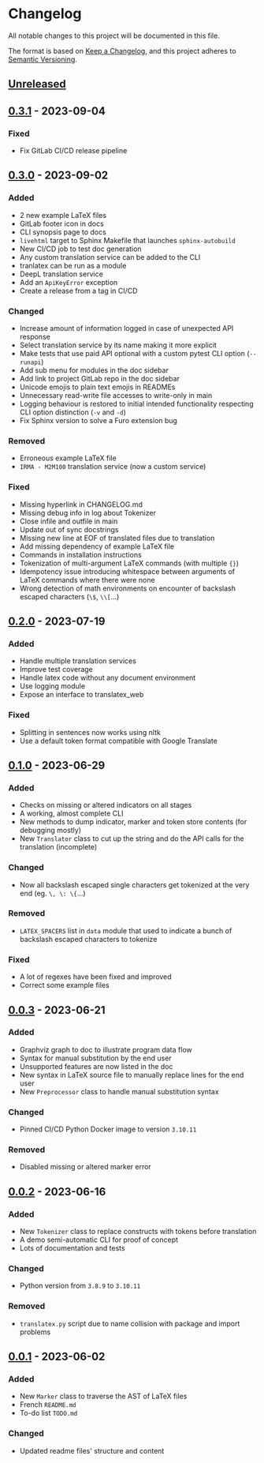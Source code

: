 # Changelog

All notable changes to this project will be documented in this file.

The format is based on [Keep a Changelog](https://keepachangelog.com/en/1.0.0/),
and this project adheres to [Semantic Versioning](https://semver.org/spec/v2.0.0.html).

## [Unreleased]

## [0.3.1] - 2023-09-04

### Fixed

- Fix GitLab CI/CD release pipeline

## [0.3.0] - 2023-09-02

### Added

- 2 new example LaTeX files
- GitLab footer icon in docs
- CLI synopsis page to docs
- `livehtml` target to Sphinx Makefile that launches `sphinx-autobuild`
- New CI/CD job to test doc generation
- Any custom translation service can be added to the CLI
- tranlatex can be run as a module
- DeepL translation service
- Add an `ApiKeyError` exception
- Create a release from a tag in CI/CD

### Changed

- Increase amount of information logged in case of unexpected API response
- Select translation service by its name making it more explicit
- Make tests that use paid API optional with a custom pytest CLI option (`--runapi`)
- Add sub menu for modules in the doc sidebar
- Add link to project GitLab repo in the doc sidebar
- Unicode emojis to plain text emojis in READMEs
- Unnecessary read-write file accesses to write-only in main
- Logging behaviour is restored to initial intended functionality respecting CLI option distinction (`-v` and `-d`)
- Fix Sphinx version to solve a Furo extension bug

### Removed

- Erroneous example LaTeX file
- `IRMA - M2M100` translation service (now a custom service)

### Fixed

- Missing hyperlink in CHANGELOG.md
- Missing debug info in log about Tokenizer
- Close infile and outfile in main
- Update out of sync docstrings
- Missing new line at EOF of translated files due to translation
- Add missing dependency of example LaTeX file
- Commands in installation instructions
- Tokenization of multi-argument LaTeX commands (with multiple `{}`)
- Idempotency issue introducing whitespace between arguments of LaTeX commands where there were none
- Wrong detection of math environments on encounter of backslash escaped characters (`\$`, `\\[`...)

## [0.2.0] - 2023-07-19

### Added

- Handle multiple translation services
- Improve test coverage
- Handle latex code without any document environment
- Use logging module
- Expose an interface to translatex_web

### Fixed

- Splitting in sentences now works using nltk
- Use a default token format compatible with Google Translate

## [0.1.0] - 2023-06-29

### Added

- Checks on missing or altered indicators on all stages
- A working, almost complete CLI
- New methods to dump indicator, marker and token store contents (for debugging mostly)
- New `Translator` class to cut up the string and do the API calls for the translation (incomplete)

### Changed

- Now all backslash escaped single characters get tokenized at the very end (eg. `\, \: \{`...)

### Removed

- `LATEX_SPACERS` list in `data` module that used to indicate a bunch of backslash escaped characters to tokenize

### Fixed

- A lot of regexes have been fixed and improved
- Correct some example files

## [0.0.3] - 2023-06-21

### Added

- Graphviz graph to doc to illustrate program data flow
- Syntax for manual substitution by the end user
- Unsupported features are now listed in the doc
- New syntax in LaTeX source file to manually replace lines for the end user
- New `Preprocessor` class to handle manual substitution syntax

### Changed

- Pinned CI/CD Python Docker image to version `3.10.11`

### Removed

- Disabled missing or altered marker error

## [0.0.2] - 2023-06-16

### Added

- New `Tokenizer` class to replace constructs with tokens before translation
- A demo semi-automatic CLI for proof of concept
- Lots of documentation and tests

### Changed

- Python version from `3.8.9` to `3.10.11`

### Removed

- `translatex.py` script due to name collision with package and import problems

## [0.0.1] - 2023-06-02

### Added

- New `Marker` class to traverse the AST of LaTeX files
- French `README.md`
- To-do list `TODO.md`

### Changed

- Updated readme files' structure and content

[unreleased]: https://gitlab.math.unistra.fr/cassandre/translatex/compare/v0.3.1...HEAD

[0.3.1]: https://gitlab.math.unistra.fr/cassandre/translatex/compare/v0.3.0...v0.3.1

[0.3.0]: https://gitlab.math.unistra.fr/cassandre/translatex/compare/v0.2.0...v0.3.0

[0.2.0]: https://gitlab.math.unistra.fr/cassandre/translatex/compare/v0.1.0...v0.2.0

[0.1.0]: https://gitlab.math.unistra.fr/cassandre/translatex/compare/v0.0.3...v0.1.0

[0.0.3]: https://gitlab.math.unistra.fr/cassandre/translatex/compare/v0.0.2...v0.0.3

[0.0.2]: https://gitlab.math.unistra.fr/cassandre/translatex/compare/v0.0.1...v0.0.2

[0.0.1]: https://gitlab.math.unistra.fr/cassandre/translatex/releases/tag/v0.0.1
